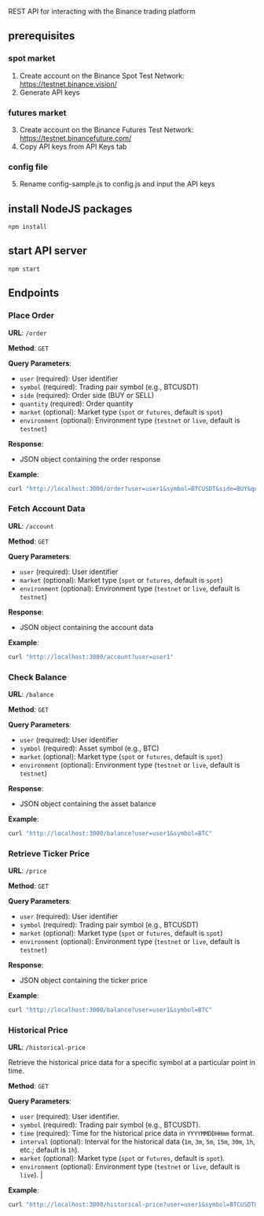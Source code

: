 REST API for interacting with the Binance trading platform

## prerequisites

### spot market
1. Create account on the Binance Spot Test Network: https://testnet.binance.vision/
2. Generate API keys

### futures market
3. Create account on the Binance Futures Test Network: https://testnet.binancefuture.com/
4. Copy API keys from API Keys tab

### config file
5. Rename config-sample.js to config.js and input the API keys

## install NodeJS packages

    npm install

## start API server

    npm start

## Endpoints

### Place Order

**URL**: `/order`

**Method**: `GET`

**Query Parameters**:
- `user` (required): User identifier
- `symbol` (required): Trading pair symbol (e.g., BTCUSDT)
- `side` (required): Order side (BUY or SELL)
- `quantity` (required): Order quantity
- `market` (optional): Market type (`spot` or `futures`, default is `spot`)
- `environment` (optional): Environment type (`testnet` or `live`, default is `testnet`)

**Response**:
- JSON object containing the order response

**Example**:

```bash
curl "http://localhost:3000/order?user=user1&symbol=BTCUSDT&side=BUY&quantity=0.01"
```

### Fetch Account Data

**URL**: `/account`

**Method**: `GET`

**Query Parameters**:
- `user` (required): User identifier
- `market` (optional): Market type (`spot` or `futures`, default is `spot`)
- `environment` (optional): Environment type (`testnet` or `live`, default is `testnet`)

**Response**:
- JSON object containing the account data

**Example**:
```bash
curl "http://localhost:3000/account?user=user1"
```

### Check Balance
**URL**: `/balance`

**Method**: `GET`

**Query Parameters**:
- `user` (required): User identifier
- `symbol` (required): Asset symbol (e.g., BTC)
- `market` (optional): Market type (`spot` or `futures`, default is `spot`)
- `environment` (optional): Environment type (`testnet` or `live`, default is `testnet`)

**Response**:
- JSON object containing the asset balance

**Example**:
```bash
curl "http://localhost:3000/balance?user=user1&symbol=BTC"
```

### Retrieve Ticker Price
**URL**: `/price`

**Method**: `GET`

**Query Parameters**:
- `user` (required): User identifier
- `symbol` (required): Trading pair symbol (e.g., BTCUSDT)
- `market` (optional): Market type (`spot` or `futures`, default is `spot`)
- `environment` (optional): Environment type (`testnet` or `live`, default is `testnet`)

**Response**:
- JSON object containing the ticker price

**Example**:
```bash
curl "http://localhost:3000/balance?user=user1&symbol=BTC"
```

### Historical Price
**URL**: `/historical-price`

Retrieve the historical price data for a specific symbol at a particular point in time.

**Method**: `GET`

**Query Parameters**:
- `user` (required): User identifier.
- `symbol` (required): Trading pair symbol (e.g., BTCUSDT).
- `time` (required): Time for the historical price data in `YYYYMMDDHHmm` format.
- `interval` (optional): Interval for the historical data (`1m`, `3m`, `5m`, `15m`, `30m`, `1h`, etc.; default is `1h`).
- `market` (optional): Market type (`spot` or `futures`, default is `spot`).
- `environment` (optional): Environment type (`testnet` or `live`, default is `live`).                                    |

**Example**:

```bash
curl "http://localhost:3000/historical-price?user=user1&symbol=BTCUSDT&time=202308121230"
```
